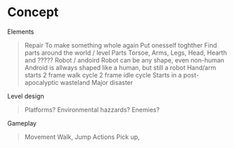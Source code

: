 # Concept
Elements
> Repair
  > To make something whole again
> Put onesself toghther
  > Find parts around the world / level
> Parts
  > Torsoe, Arms, Legs, Head, Hearth and ?????
> Robot / andoird
  > Robot can be any shape, even non-human
  > Android is allways shaped like a human, but still a robot
> Hand/arm starts
  > 2 frame walk cycle
  > 2 frame idle cycle
> Starts in a post-apocalyptic wasteland
  > Major disaster
  
Level design
> Platforms?
> Environmental hazzards?
> Enemies?
> 

Gameplay
> Movement
  > Walk, Jump
> Actions
  > Pick up, 
